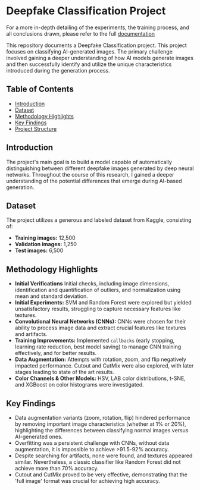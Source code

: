 # Deepfake Classification Project

For a more in-depth detailing of the experiments, the training process, and all conclusions drawn, please refer to the full [documentation](documentation.pdf)

This repository documents a Deepfake Classification project. This project focuses on classifying AI-generated images. The primary challenge involved gaining a deeper understanding of how AI models generate images and then successfully identify and utilize the unique characteristics introduced during the generation process.

## Table of Contents

* [Introduction](#introduction)
* [Dataset](#dataset)
* [Methodology Highlights](#methodology-highlights)
* [Key Findings](#key-findings)
* [Project Structure](#project-structure)

## Introduction

The project's main goal is to build a model capable of automatically distinguishing between different deepfake images generated by deep neural networks. Throughout the course of this research, I gained a deeper understanding of the potential differences that emerge during AI-based generation.

## Dataset

The project utilizes a generous and labeled dataset from Kaggle, consisting of: 
* **Training images:** 12,500 
* **Validation images:** 1,250 
* **Test images:** 6,500

  
## Methodology Highlights

* **Initial Verifications** Initial checks, including image dimensions, identification and quantification of outliers, and normalization using mean and standard deviation.
* **Initial Experiments:** SVM and Random Forest were explored but yielded unsatisfactory results, struggling to capture necessary features like textures. 
* **Convolutional Neural Networks (CNNs):** CNNs were chosen for their ability to process image data and extract crucial features like textures and artifacts. 
* **Training Improvements:** Implemented `callbacks` (early stopping, learning rate reduction, best model saving) to manage CNN training effectively, and for better results. 
* **Data Augmentation:** Attempts with rotation, zoom, and flip negatively impacted performance. Cutout and CutMix were also explored, with later stages leading to state of the art results. 
* **Color Channels & Other Models:** HSV, LAB color distributions, t-SNE, and XGBoost on color histograms were investigated.  

## Key Findings

* Data augmentation variants (zoom, rotation, flip) hindered performance by removing important image characteristics (whether at 1% or 20%), highlighting the differences between classifying normal images versus AI-generated ones.
* Overfitting was a persistent challenge with CNNs, without data augmentation, it is impossible to achieve >91.5-92% accuracy. 
* Despite searching for artifacts, none were found, and textures appeared similar. Nevertheless, a classic classifier like Random Forest did not achieve more than 70% accuracy.
* Cutout and CutMix proved to be very effective, demonstrating that the 'full image' format was crucial for achieving high accuracy. 

